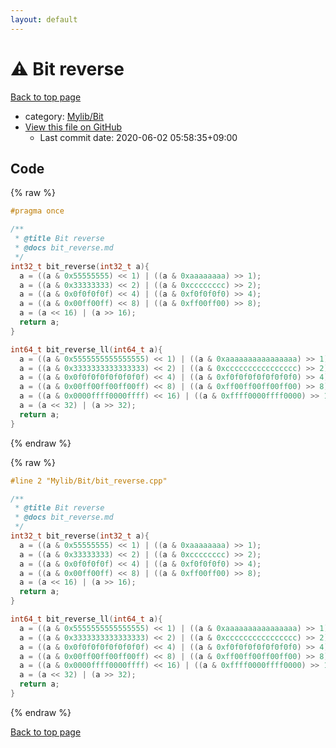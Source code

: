 ```yaml
---
layout: default
---
```


<!-- mathjax config similar to math.stackexchange -->
<script type="text/javascript" async
  src="https://cdnjs.cloudflare.com/ajax/libs/mathjax/2.7.5/MathJax.js?config=TeX-MML-AM_CHTML">
</script>
<script type="text/x-mathjax-config">
  MathJax.Hub.Config({
    TeX: { equationNumbers: { autoNumber: "AMS" }},
    tex2jax: {
      inlineMath: [ ['$','$'] ],
      processEscapes: true
    },
    "HTML-CSS": { matchFontHeight: false },
    displayAlign: "left",
    displayIndent: "2em"
  });
</script>

<script type="text/javascript" src="https://cdnjs.cloudflare.com/ajax/libs/jquery/3.4.1/jquery.min.js"></script>
<script src="https://cdn.jsdelivr.net/npm/jquery-balloon-js@1.1.2/jquery.balloon.min.js" integrity="sha256-ZEYs9VrgAeNuPvs15E39OsyOJaIkXEEt10fzxJ20+2I=" crossorigin="anonymous"></script>
<script type="text/javascript" src="../../../assets/js/copy-button.js"></script>
<link rel="stylesheet" href="../../../assets/css/copy-button.css" />


# :warning: Bit reverse

<a href="../../../index.html">Back to top page</a>

* category: <a href="../../../index.html#fe4a83e4dc2a7f834ed4cd85d6972a53">Mylib/Bit</a>
* <a href="{{ site.github.repository_url }}/blob/master/Mylib/Bit/bit_reverse.cpp">View this file on GitHub</a>
    - Last commit date: 2020-06-02 05:58:35+09:00




## Code

<a id="unbundled"></a>
{% raw %}
```cpp
#pragma once

/**
 * @title Bit reverse
 * @docs bit_reverse.md
 */
int32_t bit_reverse(int32_t a){
  a = ((a & 0x55555555) << 1) | ((a & 0xaaaaaaaa) >> 1);
  a = ((a & 0x33333333) << 2) | ((a & 0xcccccccc) >> 2);
  a = ((a & 0x0f0f0f0f) << 4) | ((a & 0xf0f0f0f0) >> 4);
  a = ((a & 0x00ff00ff) << 8) | ((a & 0xff00ff00) >> 8);
  a = (a << 16) | (a >> 16);
  return a;
}

int64_t bit_reverse_ll(int64_t a){
  a = ((a & 0x5555555555555555) << 1) | ((a & 0xaaaaaaaaaaaaaaaa) >> 1);
  a = ((a & 0x3333333333333333) << 2) | ((a & 0xcccccccccccccccc) >> 2);
  a = ((a & 0x0f0f0f0f0f0f0f0f) << 4) | ((a & 0xf0f0f0f0f0f0f0f0) >> 4);
  a = ((a & 0x00ff00ff00ff00ff) << 8) | ((a & 0xff00ff00ff00ff00) >> 8);
  a = ((a & 0x0000ffff0000ffff) << 16) | ((a & 0xffff0000ffff0000) >> 16);
  a = (a << 32) | (a >> 32);
  return a;
}

```
{% endraw %}

<a id="bundled"></a>
{% raw %}
```cpp
#line 2 "Mylib/Bit/bit_reverse.cpp"

/**
 * @title Bit reverse
 * @docs bit_reverse.md
 */
int32_t bit_reverse(int32_t a){
  a = ((a & 0x55555555) << 1) | ((a & 0xaaaaaaaa) >> 1);
  a = ((a & 0x33333333) << 2) | ((a & 0xcccccccc) >> 2);
  a = ((a & 0x0f0f0f0f) << 4) | ((a & 0xf0f0f0f0) >> 4);
  a = ((a & 0x00ff00ff) << 8) | ((a & 0xff00ff00) >> 8);
  a = (a << 16) | (a >> 16);
  return a;
}

int64_t bit_reverse_ll(int64_t a){
  a = ((a & 0x5555555555555555) << 1) | ((a & 0xaaaaaaaaaaaaaaaa) >> 1);
  a = ((a & 0x3333333333333333) << 2) | ((a & 0xcccccccccccccccc) >> 2);
  a = ((a & 0x0f0f0f0f0f0f0f0f) << 4) | ((a & 0xf0f0f0f0f0f0f0f0) >> 4);
  a = ((a & 0x00ff00ff00ff00ff) << 8) | ((a & 0xff00ff00ff00ff00) >> 8);
  a = ((a & 0x0000ffff0000ffff) << 16) | ((a & 0xffff0000ffff0000) >> 16);
  a = (a << 32) | (a >> 32);
  return a;
}

```
{% endraw %}

<a href="../../../index.html">Back to top page</a>

